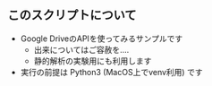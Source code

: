 ## このスクリプトについて

- Google DriveのAPIを使ってみるサンプルです
    - 出来についてはご容赦を....
    - 静的解析の実験用にも利用します
- 実行の前提は Python3 (MacOS上でvenv利用) です
 